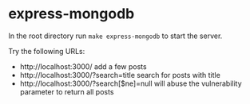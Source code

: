 # express-mongodb

In the root directory run `make express-mongodb` to start the server.

Try the following URLs:

* http://localhost:3000/ add a few posts
* http://localhost:3000/?search=title search for posts with title
* http://localhost:3000/?search[$ne]=null will abuse the vulnerability parameter to return all posts